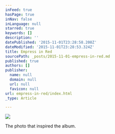 ```yaml
---
inFeed: true
hasPage: true
inNav: false
inLanguage: null
starred: true
keywords: []
description: ''
datePublished: '2015-11-01T23:28:58.208Z'
dateModified: '2015-11-01T23:28:53.324Z'
title: Empress in Red
sourcePath: _posts/2015-11-01-empress-in-red.md
published: true
authors: []
publisher:
  name: null
  domain: null
  url: null
  favicon: null
url: empress-in-red/index.html
_type: Article

---
```

![](https://the-grid-user-content.s3-us-west-2.amazonaws.com/8d569109-c7cb-46d3-9929-0c596ce3d3ef.jpg)

The photo that inspired the album.